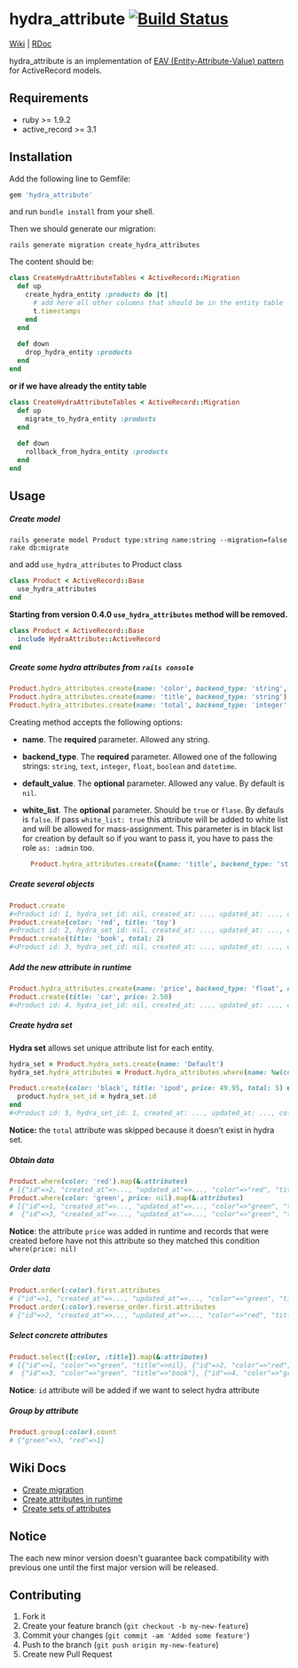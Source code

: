 # hydra_attribute [![Build Status](https://secure.travis-ci.org/kostyantyn/hydra_attribute.png)](http://travis-ci.org/kostyantyn/hydra_attribute)

[Wiki](https://github.com/kostyantyn/hydra_attribute/wiki) | [RDoc](http://rdoc.info/github/kostyantyn/hydra_attribute)

hydra_attribute is an implementation of
[EAV (Entity-Attribute-Value) pattern](http://en.wikipedia.org/wiki/Entity–attribute–value_model) for ActiveRecord models.

## Requirements
* ruby >= 1.9.2
* active_record >= 3.1

## Installation

Add the following line to Gemfile:
```ruby
gem 'hydra_attribute'
```
and run `bundle install` from your shell.
    
Then we should generate our migration:
```shell
rails generate migration create_hydra_attributes
```    
The content should be:
```ruby    
class CreateHydraAttributeTables < ActiveRecord::Migration
  def up
    create_hydra_entity :products do |t|
      # add here all other columns that should be in the entity table
      t.timestamps
    end
  end
      
  def down
    drop_hydra_entity :products
  end
end
```

**or if we have already the entity table**

```ruby    
class CreateHydraAttributeTables < ActiveRecord::Migration
  def up
    migrate_to_hydra_entity :products
  end
      
  def down
    rollback_from_hydra_entity :products
  end
end
```

## Usage

##### Create model
```shell
rails generate model Product type:string name:string --migration=false
rake db:migrate
```

and add `use_hydra_attributes` to Product class
```ruby
class Product < ActiveRecord::Base
  use_hydra_attributes
end
```

**Starting from version 0.4.0 `use_hydra_attributes` method will be removed.**
```ruby
class Product < ActiveRecord::Base
  include HydraAttribute::ActiveRecord
end
```

##### Create some hydra attributes from `rails console`
```ruby
Product.hydra_attributes.create(name: 'color', backend_type: 'string', default_value: 'green')
Product.hydra_attributes.create(name: 'title', backend_type: 'string')
Product.hydra_attributes.create(name: 'total', backend_type: 'integer', default_value: 1)
```

Creating method accepts the following options:
* **name**. The **required** parameter. Allowed any string.   
* **backend_type**. The **required** parameter. Allowed one of the following strings: `string`, `text`, `integer`, `float`, `boolean` and `datetime`.
* **default_value**. The **optional** parameter. Allowed any value. By default is `nil`.
* **white_list**. The **optional** parameter. Should be `true` or `flase`. By defauls is `false`. if pass `white_list: true` this attribute will be added to white list and will be allowed for mass-assignment. This parameter is in black list for creation by default so if you want to pass it, you have to pass the role `as: :admin` too.

  ```ruby
    Product.hydra_attributes.create({name: 'title', backend_type: 'string', white_list: true}, as: :admin)
  ```

##### Create several objects
```ruby
Product.create
#<Product id: 1, hydra_set_id: nil, created_at: ..., updated_at: ..., color: "green", title: nil, total: 1>
Product.create(color: 'red', title: 'toy')
#<Product id: 2, hydra_set_id: nil, created_at: ..., updated_at: ..., color: "red", title: "toy", total: 1>
Product.create(title: 'book', total: 2)
#<Product id: 3, hydra_set_id: nil, created_at: ..., updated_at: ..., color: "green", title: "book", total: 2>
```

##### Add the new attribute in runtime
```ruby
Product.hydra_attributes.create(name: 'price', backend_type: 'float', default_value: 0.0)
Product.create(title: 'car', price: 2.50)
#<Product id: 4, hydra_set_id: nil, created_at: ..., updated_at: ..., color: "green", title: "car", total: 2, price: 2.5>
```

##### Create hydra set
**Hydra set** allows set unique attribute list for each entity.

```ruby
hydra_set = Product.hydra_sets.create(name: 'Default')
hydra_set.hydra_attributes = Product.hydra_attributes.where(name: %w(color title price))

Product.create(color: 'black', title: 'ipod', price: 49.95, total: 5) do |product|
  product.hydra_set_id = hydra_set.id
end
#<Product id: 5, hydra_set_id: 1, created_at: ..., updated_at: ..., color: "black", title: "ipod", price: 49.95>
```
**Notice:** the `total` attribute was skipped because it doesn't exist in hydra set.

##### Obtain data
```ruby
Product.where(color: 'red').map(&:attributes)
# [{"id"=>2, "created_at"=>..., "updated_at"=>..., "color"=>"red", "title"=>"toy", "price"=>0.0, "total"=>1}] 
Product.where(color: 'green', price: nil).map(&:attributes)
# [{"id"=>1, "created_at"=>..., "updated_at"=>..., "color"=>"green", "title"=>nil, "price"=>0.0, "total"=>1},  
#  {"id"=>3, "created_at"=>..., "updated_at"=>..., "color"=>"green", "title"=>"book", "price"=>0.0, "total"=>2}] 
```
**Notice**: the attribute `price` was added in runtime and records that were created before have not this attribute
so they matched this condition `where(price: nil)`

##### Order data
```ruby
Product.order(:color).first.attributes
# {"id"=>1, "created_at"=>..., "updated_at"=>..., "color"=>"green", "title"=>nil, "price"=>0.0, "total"=>1} 
Product.order(:color).reverse_order.first.attributes
# {"id"=>2, "created_at"=>..., "updated_at"=>..., "color"=>"red", "title"=>"toy", "price"=>0.0, "total"=>1}
```

##### Select concrete attributes
```ruby
Product.select([:color, :title]).map(&:attributes)
# [{"id"=>1, "color"=>"green", "title"=>nil}, {"id"=>2, "color"=>"red", "title"=>"toy"},  
#  {"id"=>3, "color"=>"green", "title"=>"book"}, {"id"=>4, "color"=>"green", "title"=>"car"}]
```
**Notice**: `id` attribute will be added if we want to select hydra attribute

##### Group by attribute
```ruby
Product.group(:color).count
# {"green"=>3, "red"=>1}
```

## Wiki Docs
* [Create migration](https://github.com/kostyantyn/hydra_attribute/wiki/Create-migration)
* [Create attributes in runtime](https://github.com/kostyantyn/hydra_attribute/wiki/Create-attributes-in-runtime)
* [Create sets of attributes](https://github.com/kostyantyn/hydra_attribute/wiki/Create-sets-of-attributes)

## Notice

The each new minor version doesn't guarantee back compatibility with previous one 
until the first major version will be released. 

## Contributing

1. Fork it
2. Create your feature branch (`git checkout -b my-new-feature`)
3. Commit your changes (`git commit -am 'Added some feature'`)
4. Push to the branch (`git push origin my-new-feature`)
5. Create new Pull Request
